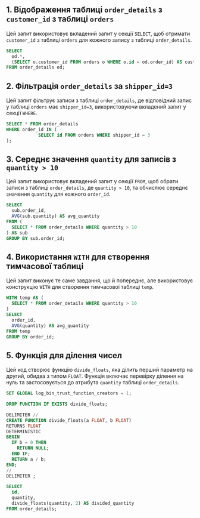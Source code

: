 ## 1. Відображення таблиці `order_details` з `customer_id` з таблиці `orders`
Цей запит використовує вкладений запит у секції `SELECT`, щоб отримати `customer_id` з таблиці `orders` для кожного запису з таблиці `order_details`.

```sql
SELECT
  od.*,
  (SELECT o.customer_id FROM orders o WHERE o.id = od.order_id) AS customer_id
FROM order_details od;
```

## 2. Фільтрація `order_details` за `shipper_id=3`
Цей запит фільтрує записи з таблиці `order_details`, де відповідний запис у таблиці `orders` має `shipper_id=3`, використовуючи вкладений запит у секції `WHERE`.

```sql
SELECT * FROM order_details
WHERE order_id IN (
            SELECT id FROM orders WHERE shipper_id = 3
);
```

## 3. Середнє значення `quantity` для записів з `quantity > 10`
Цей запит використовує вкладений запит у секції `FROM`, щоб обрати записи з таблиці `order_details`, де `quantity > 10`, та обчислює середнє значення `quantity` для кожного `order_id`.

```sql
SELECT
  sub.order_id,
  AVG(sub.quantity) AS avg_quantity
FROM (
  SELECT * FROM order_details WHERE quantity > 10
) AS sub
GROUP BY sub.order_id;
```

## 4. Використання `WITH` для створення тимчасової таблиці
Цей запит виконує те саме завдання, що й попереднє, але використовує конструкцію `WITH` для створення тимчасової таблиці `temp`.

```sql
WITH temp AS (
  SELECT * FROM order_details WHERE quantity > 10
)
SELECT
  order_id,
  AVG(quantity) AS avg_quantity
FROM temp
GROUP BY order_id;
```

## 5. Функція для ділення чисел
Цей код створює функцію `divide_floats`, яка ділить перший параметр на другий, обидва з типом `FLOAT`. Функція включає перевірку ділення на нуль та застосовується до атрибута `quantity` таблиці `order_details`.

```sql
SET GLOBAL log_bin_trust_function_creators = 1;

DROP FUNCTION IF EXISTS divide_floats;

DELIMITER //
CREATE FUNCTION divide_floats(a FLOAT, b FLOAT)
RETURNS FLOAT
DETERMINISTIC
BEGIN
  IF b = 0 THEN
    RETURN NULL;
  END IF;
  RETURN a / b;
END;
//
DELIMITER ;

SELECT
  id,
  quantity,
  divide_floats(quantity, 2) AS divided_quantity
FROM order_details;
```